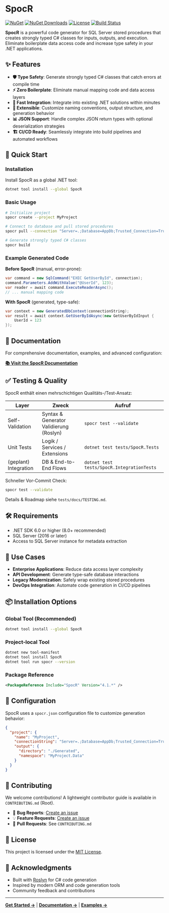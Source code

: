 # SpocR

[![NuGet](https://img.shields.io/nuget/v/SpocR.svg)](https://www.nuget.org/packages/SpocR)
[![NuGet Downloads](https://img.shields.io/nuget/dt/SpocR.svg)](https://www.nuget.org/packages/SpocR)
[![License](https://img.shields.io/github/license/nuetzliches/spocr.svg)](LICENSE)
[![Build Status](https://img.shields.io/github/actions/workflow/status/nuetzliches/spocr/build.yml?branch=main)](https://github.com/nuetzliches/spocr/actions)

**SpocR** is a powerful code generator for SQL Server stored procedures that creates strongly typed C# classes for inputs, outputs, and execution. Eliminate boilerplate data access code and increase type safety in your .NET applications.

## ✨ Features

- **🛡️ Type Safety**: Generate strongly typed C# classes that catch errors at compile time
- **⚡ Zero Boilerplate**: Eliminate manual mapping code and data access layers
- **🚀 Fast Integration**: Integrate into existing .NET solutions within minutes
- **🔧 Extensible**: Customize naming conventions, output structure, and generation behavior
- **📊 JSON Support**: Handle complex JSON return types with optional deserialization strategies
- **🏗️ CI/CD Ready**: Seamlessly integrate into build pipelines and automated workflows

## 🚀 Quick Start

### Installation

Install SpocR as a global .NET tool:

```bash
dotnet tool install --global SpocR
```

### Basic Usage

```bash
# Initialize project
spocr create --project MyProject

# Connect to database and pull stored procedures
spocr pull --connection "Server=.;Database=AppDb;Trusted_Connection=True;"

# Generate strongly typed C# classes
spocr build
```

### Example Generated Code

**Before SpocR** (manual, error-prone):
```csharp
var command = new SqlCommand("EXEC GetUserById", connection);
command.Parameters.AddWithValue("@UserId", 123);
var reader = await command.ExecuteReaderAsync();
// ... manual mapping code
```

**With SpocR** (generated, type-safe):
```csharp
var context = new GeneratedDbContext(connectionString);
var result = await context.GetUserByIdAsync(new GetUserByIdInput { 
    UserId = 123 
});
```

## 📖 Documentation

For comprehensive documentation, examples, and advanced configuration:

**[📚 Visit the SpocR Documentation](https://nuetzliches.github.io/spocr/)**

## ✅ Testing & Quality

SpocR enthält einen mehrschichtigen Qualitäts-/Test-Ansatz:

| Layer | Zweck | Aufruf |
|-------|-------|--------|
| Self-Validation | Syntax & Generator Validierung (Roslyn) | `spocr test --validate` |
| Unit Tests | Logik / Services / Extensions | `dotnet test tests/SpocR.Tests` |
| (geplant) Integration | DB & End-to-End Flows | `dotnet test tests/SpocR.IntegrationTests` |

Schneller Vor-Commit Check:
```bash
spocr test --validate
```

Details & Roadmap siehe `tests/docs/TESTING.md`.

## 🛠️ Requirements

- .NET SDK 6.0 or higher (8.0+ recommended)
- SQL Server (2016 or later)
- Access to SQL Server instance for metadata extraction

## 🎯 Use Cases

- **Enterprise Applications**: Reduce data access layer complexity
- **API Development**: Generate type-safe database interactions
- **Legacy Modernization**: Safely wrap existing stored procedures
- **DevOps Integration**: Automate code generation in CI/CD pipelines

## 📦 Installation Options

### Global Tool (Recommended)
```bash
dotnet tool install --global SpocR
```

### Project-local Tool
```bash
dotnet new tool-manifest
dotnet tool install SpocR
dotnet tool run spocr --version
```

### Package Reference
```xml
<PackageReference Include="SpocR" Version="4.1.*" />
```

## 🔧 Configuration

SpocR uses a `spocr.json` configuration file to customize generation behavior:

```json
{
  "project": {
    "name": "MyProject",
    "connectionString": "Server=.;Database=AppDb;Trusted_Connection=True;",
    "output": {
      "directory": "./Generated",
      "namespace": "MyProject.Data"
    }
  }
}
```

## 🤝 Contributing

We welcome contributions! A lightweight contributor guide is available in `CONTRIBUTING.md` (Root).

- 🐛 **Bug Reports**: [Create an issue](https://github.com/nuetzliches/spocr/issues/new?template=bug_report.md)
- 💡 **Feature Requests**: [Create an issue](https://github.com/nuetzliches/spocr/issues/new?template=feature_request.md)
- 🔧 **Pull Requests**: See `CONTRIBUTING.md`

## 📝 License

This project is licensed under the [MIT License](LICENSE).

## 🙏 Acknowledgments

- Built with [Roslyn](https://github.com/dotnet/roslyn) for C# code generation
- Inspired by modern ORM and code generation tools
- Community feedback and contributions

---

**[Get Started →](https://nuetzliches.github.io/spocr/getting-started/installation)** | **[Documentation →](https://nuetzliches.github.io/spocr/)** | **[Examples →](samples/)**